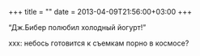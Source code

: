 +++
title = ""
date = 2013-04-09T21:56:00+03:00
+++

“Дж.Бибер полюбил холодный йогурт!”


xxx: небось готовится к съемкам порно в космосе?



